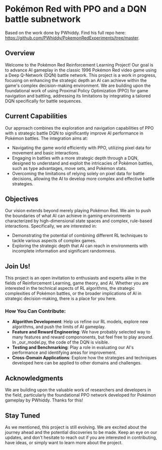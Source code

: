 # Pokémon Red with PPO and a DQN battle subnetwork

Based on the work done by PWhiddy. Find his full repo here: https://github.com/PWhiddy/PokemonRedExperiments/tree/master.

## Overview

Welcome to the Pokémon Red Reinforcement Learning Project! Our goal is to advance AI gameplay in the classic 1996 Pokémon Red video game using a Deep Q-Network (DQN) battle network. This project is a work in progress, focusing on enhancing the strategic depth an AI can achieve within the game's complex decision-making environment. We are building upon the foundational work of using Proximal Policy Optimization (PPO) for game navigation and battling, addressing its limitations by integrating a tailored DQN specifically for battle sequences.

## Current Capabilities

Our approach combines the exploration and navigation capabilities of PPO with s strategic battle DQN to significantly improve AI performance in Pokémon battles. The integration aims at:

- Navigating the game world efficiently with PPO, utilizing pixel data for movement and basic interactions.
- Engaging in battles with a more strategic depth through a DQN, designed to understand and exploit the intricacies of Pokémon battles, such as type advantages, move sets, and Pokémon stats.
- Overcoming the limitations of relying solely on pixel data for battle decisions, allowing the AI to develop more complex and effective battle strategies.

## Objectives

Our vision extends beyond merely playing Pokémon Red. We aim to push the boundaries of what AI can achieve in gaming environments characterized by high-dimensional state spaces and complex, rule-based interactions. Specifically, we are interested in:

- Demonstrating the potential of combining different RL techniques to tackle various aspects of complex games.
- Exploring the strategic depth that AI can reach in environments with incomplete information and significant randomness.

## Join Us!

This project is an open invitation to enthusiasts and experts alike in the fields of Reinforcement Learning, game theory, and AI. Whether you are interested in the technical aspects of RL algorithms, the strategic complexities of Pokémon battles, or the broader implications of AI in strategic decision-making, there is a place for you here.

### How You Can Contribute:

- **Algorithm Development**: Help us refine our RL models, explore new algorithms, and push the limits of AI gameplay.
- **Feature and Reward Engineering**: We have probably selected way to many features and reward compononents, but feel free to play around. In _our_model.py, the code of the DQN is visible.
- **Testing and Benchmarking**: Play a role in evaluating our AI's performance and identifying areas for improvement.
- **Cross-Domain Applications**: Explore how the strategies and techniques developed here can be applied to other domains and challenges.

## Acknowledgments

We are building upon the valuable work of researchers and developers in the field, particularly the foundational PPO network developed for Pokémon gameplay by PWhiddy. Thanks for this!

## Stay Tuned

As we mentioned, this project is still evolving. We are excited about the journey ahead and the potential discoveries to be made. Keep an eye on our updates, and don't hesitate to reach out if you are interested in contributing, have ideas, or simply want to learn more about the project.
